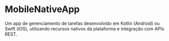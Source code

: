 # MobileNativeApp
Um app de gerenciamento de tarefas desenvolvido em Kotlin (Android) ou Swift (iOS), utilizando recursos nativos da plataforma e integração com APIs REST.
